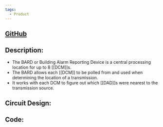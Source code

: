 ```yaml
---
tags:
  - Product
---
```

## [GitHub]()
## Description:
- The BARD or Building Alarm Reporting Device is a central processing location for up to 8 [[DCM]]s.
- The BARD allows each [[DCM]] to be polled from and used when determining the location of a transmission.
- It works with each DCM to figure out which [[DAD]]s were nearest to the transmission source.
## Circuit Design:

## Code:


